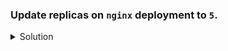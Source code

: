 ### Update replicas on `nginx` deployment to `5`.

<details><summary>Solution</summary>
<p>

```bash
#update the replicas
k scale deploy nginx --replicas=5

OR

# edit the deploy & set the replicas
k edit deploy nginx 
```

</p>
</details>